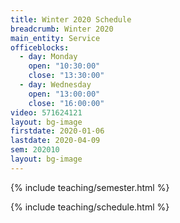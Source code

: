 ```yaml
---
title: Winter 2020 Schedule
breadcrumb: Winter 2020
main_entity: Service
officeblocks:
  - day: Monday
    open: "10:30:00"
    close: "13:30:00"
  - day: Wednesday
    open: "13:00:00"
    close: "16:00:00"
video: 571624121
layout: bg-image
firstdate: 2020-01-06
lastdate: 2020-04-09
sem: 202010
layout: bg-image
---
```

{% include teaching/semester.html %}

{% include teaching/schedule.html %}
